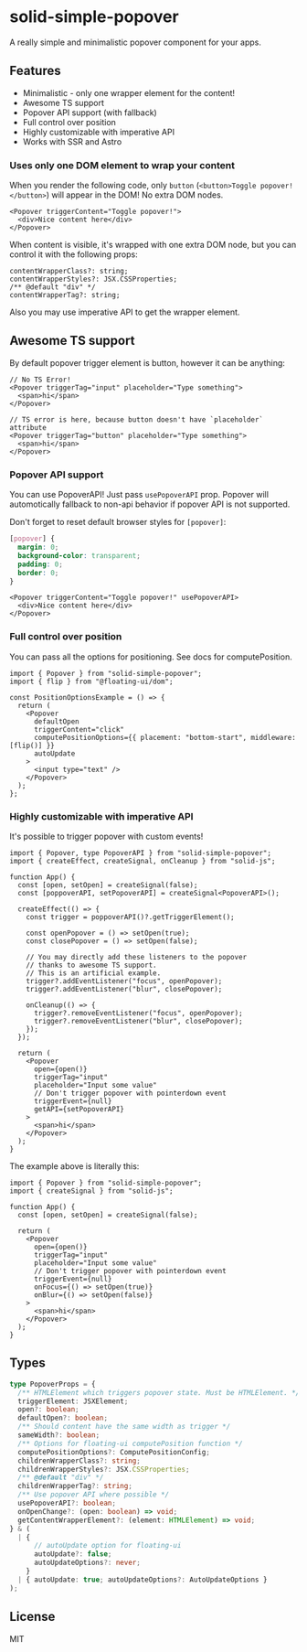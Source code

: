 # solid-simple-popover

A really simple and minimalistic popover component for your apps.

## Features

- Minimalistic - only one wrapper element for the content!
- Awesome TS support
- Popover API support (with fallback)
- Full control over position
- Highly customizable with imperative API
- Works with SSR and Astro

### Uses only one DOM element to wrap your content

When you render the following code, only `button` (`<button>Toggle popover!</button>`) will appear in the DOM! No extra DOM nodes.

```tsx
<Popover triggerContent="Toggle popover!">
  <div>Nice content here</div>
</Popover>
```

When content is visible, it's wrapped with one extra DOM node, but you can control it with the following props:

```tsx
contentWrapperClass?: string;
contentWrapperStyles?: JSX.CSSProperties;
/** @default "div" */
contentWrapperTag?: string;
```

Also you may use imperative API to get the wrapper element.

## Awesome TS support

By default popover trigger element is button, however it can be anything:

```tsx
// No TS Error!
<Popover triggerTag="input" placeholder="Type something">
  <span>hi</span>
</Popover>
```

```tsx
// TS error is here, because button doesn't have `placeholder` attribute
<Popover triggerTag="button" placeholder="Type something">
  <span>hi</span>
</Popover>
```

### Popover API support

You can use PopoverAPI! Just pass `usePopoverAPI` prop. Popover will automotically fallback to non-api behavior if popover API is not supported.

Don't forget to reset default browser styles for `[popover]`:

```css
[popover] {
  margin: 0;
  background-color: transparent;
  padding: 0;
  border: 0;
}
```

```tsx
<Popover triggerContent="Toggle popover!" usePopoverAPI>
  <div>Nice content here</div>
</Popover>
```

### Full control over position

You can pass all the options for positioning. See docs for computePosition.

```tsx
import { Popover } from "solid-simple-popover";
import { flip } from "@floating-ui/dom";

const PositionOptionsExample = () => {
  return (
    <Popover
      defaultOpen
      triggerContent="click"
      computePositionOptions={{ placement: "bottom-start", middleware: [flip()] }}
      autoUpdate
    >
      <input type="text" />
    </Popover>
  );
};
```

### Highly customizable with imperative API

It's possible to trigger popover with custom events!

```tsx
import { Popover, type PopoverAPI } from "solid-simple-popover";
import { createEffect, createSignal, onCleanup } from "solid-js";

function App() {
  const [open, setOpen] = createSignal(false);
  const [poppoverAPI, setPopoverAPI] = createSignal<PopoverAPI>();

  createEffect(() => {
    const trigger = poppoverAPI()?.getTriggerElement();

    const openPopover = () => setOpen(true);
    const closePopover = () => setOpen(false);

    // You may directly add these listeners to the popover
    // thanks to awesome TS support.
    // This is an artificial example.
    trigger?.addEventListener("focus", openPopover);
    trigger?.addEventListener("blur", closePopover);

    onCleanup(() => {
      trigger?.removeEventListener("focus", openPopover);
      trigger?.removeEventListener("blur", closePopover);
    });
  });

  return (
    <Popover
      open={open()}
      triggerTag="input"
      placeholder="Input some value"
      // Don't trigger popover with pointerdown event
      triggerEvent={null}
      getAPI={setPopoverAPI}
    >
      <span>hi</span>
    </Popover>
  );
}
```

The example above is literally this:

```tsx
import { Popover } from "solid-simple-popover";
import { createSignal } from "solid-js";

function App() {
  const [open, setOpen] = createSignal(false);

  return (
    <Popover
      open={open()}
      triggerTag="input"
      placeholder="Input some value"
      // Don't trigger popover with pointerdown event
      triggerEvent={null}
      onFocus={() => setOpen(true)}
      onBlur={() => setOpen(false)}
    >
      <span>hi</span>
    </Popover>
  );
}
```

## Types

```ts
type PopoverProps = {
  /** HTMLElement which triggers popover state. Must be HTMLElement. */
  triggerElement: JSXElement;
  open?: boolean;
  defaultOpen?: boolean;
  /** Should content have the same width as trigger */
  sameWidth?: boolean;
  /** Options for floating-ui computePosition function */
  computePositionOptions?: ComputePositionConfig;
  childrenWrapperClass?: string;
  childrenWrapperStyles?: JSX.CSSProperties;
  /** @default "div" */
  childrenWrapperTag?: string;
  /** Use popover API where possible */
  usePopoverAPI?: boolean;
  onOpenChange?: (open: boolean) => void;
  getContentWrapperElement?: (element: HTMLElement) => void;
} & (
  | {
      // autoUpdate option for floating-ui
      autoUpdate?: false;
      autoUpdateOptions?: never;
    }
  | { autoUpdate: true; autoUpdateOptions?: AutoUpdateOptions }
);
```

## License

MIT
